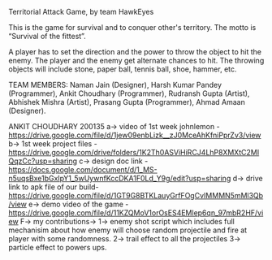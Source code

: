 Territorial Attack Game, by team HawkEyes

This is the game for survival and to conquer other's territory. The motto is “Survival of the fittest”.

 A player has to set the direction and the power to throw the object to hit the enemy. The player and the enemy get alternate chances to hit. The throwing objects will include stone, paper ball, tennis ball, shoe, hammer, etc.

TEAM MEMBERS:
Naman Jain (Designer),
Harsh Kumar Pandey (Programmer),
Ankit Choudhary (Programmer),
Rudransh Gupta (Artist),
Abhishek Mishra (Artist),
Prasang Gupta (Programmer),
Ahmad Amaan (Designer).

ANKIT CHOUDHARY 200135
a-> video of 1st week johnlemon - https://drive.google.com/file/d/1jew09enbLizk__zJ0MceAhKfniPprZv3/view
b-> 1st week project files -https://drive.google.com/drive/folders/1K2Th0ASViHiRCJ4LhP8XMXtC2MIQqzCc?usp=sharing
c-> design doc link - https://docs.google.com/document/d/1_MS-n5uqsBxe1bGxIpY1_5wUywnfKccDKA1F0Ld_Y9g/edit?usp=sharing
d-> drive link to apk file of our build- https://drive.google.com/file/d/1GT9G8BTKLauyGrfFOgCvIMMMN5mMl3Qb/view
e-> demo video of the game -https://drive.google.com/file/d/11KZQMoV1orOsES4EMlep6qn_97mbR2HF/view
F-> my contributions-> 1-> enemy shot script which includes full mechanisim about how enemy will choose random projectile and fire at player with some randomness.
                       2-> trail effect to all the projectiles 
                       3-> particle effect to powers ups.

